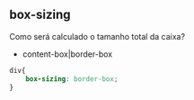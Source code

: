 ## box-sizing

Como será calculado o tamanho total da caixa?
- content-box|border-box

```css
div{
    box-sizing: border-box;
}
```